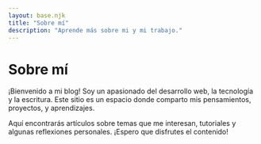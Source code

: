 ```yaml
---
layout: base.njk
title: "Sobre mí"
description: "Aprende más sobre mi y mi trabajo."
---
```


# Sobre mí

¡Bienvenido a mi blog! Soy un apasionado del desarrollo web, la tecnología y la escritura. Este sitio es un espacio donde comparto mis pensamientos, proyectos, y aprendizajes.

Aquí encontrarás artículos sobre temas que me interesan, tutoriales y algunas reflexiones personales. ¡Espero que disfrutes el contenido!
